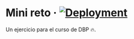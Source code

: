 # Mini reto &middot; [![Deployment](https://github.com/Grazen0/mini-reto/actions/workflows/deploy.yml/badge.svg)](https://github.com/Grazen0/mini-reto/actions/workflows/deploy.yml)

Un ejercicio para el curso de DBP 🔥.
